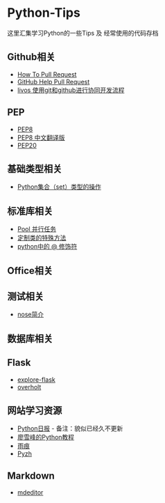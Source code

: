 # Python-Tips

这里汇集学习Python的一些Tips 及 经常使用的代码存档


## Github相关

- [How To Pull Request](https://www.zhihu.com/question/21682976)
- [GitHub Help Pull Request](https://help.github.com/articles/creating-a-pull-request/)
- [livos 使用git和github进行协同开发流程](https://github.com/livoras/blog/issues/7)

## PEP
- [PEP8](https://www.python.org/dev/peps/pep-0008/)
- [PEP8 中文翻译版](http://www.open-open.com/lib/view/open1433813937629.html)
- [PEP20](https://www.python.org/dev/peps/pep-0020/)

## 基础类型相关

- [Python集合（set）类型的操作](http://blog.csdn.net/business122/article/details/7541486)

## 标准库相关

- [Pool 并行任务](http://python.jobbole.com/58700/)
- [定制类的特殊方法](http://www.jb51.net/article/55734.htm)
- [python中的 @ 修饰符](http://blog.csdn.net/lainegates/article/details/8166764)

## Office相关

## 测试相关

- [nose简介](http://pythontesting.net/framework/nose/nose-introduction/)

## 数据库相关

## Flask

- [explore-flask](https://github.com/rpicard/explore-flask)
- [overholt](https://github.com/mattupstate/overholt)

## 网站学习资源

- [Python日报](http://py.memect.com/) - 备注：貌似已经久不更新
- [廖雪峰的Python教程](http://www.liaoxuefeng.com/wiki/0014316089557264a6b348958f449949df42a6d3a2e542c000)
- [雨痕](https://github.com/qyuhen/book)
- [Pyzh](http://pyzh.readthedocs.io/)

## Markdown

- [mdeditor](https://www.zybuluo.com/mdeditor)
